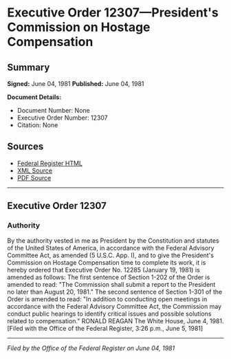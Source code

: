 # Executive Order 12307—President's Commission on Hostage Compensation

## Summary

**Signed:** June 04, 1981
**Published:** June 04, 1981

**Document Details:**
- Document Number: None
- Executive Order Number: 12307
- Citation: None

## Sources
- [Federal Register HTML](https://www.presidency.ucsb.edu/documents/executive-order-12307-presidents-commission-hostage-compensation)
- [XML Source](None)
- [PDF Source](None)

---

## Executive Order 12307

### Authority

By the authority vested in me as President by the Constitution and statutes of the United States of America, in accordance with the Federal Advisory Committee Act, as amended (5 U.S.C. App. I), and to give the President's Commission on Hostage Compensation time to complete its work, it is hereby ordered that Executive Order No. 12285 (January 19, 1981) is amended as follows:
The first sentence of Section 1-202 of the Order is amended to read: "The Commission shall submit a report to the President no later than August 20, 1981."
The second sentence of Section 1-301 of the Order is amended to read: "In addition to conducting open meetings in accordance with the Federal Advisory Committee Act, the Commission may conduct public hearings to identify critical issues and possible solutions related to compensation."
RONALD REAGAN
The White House,
June 4, 1981.
[Filed with the Office of the Federal Register, 3:26 p.m., June 5, 1981]

---

*Filed by the Office of the Federal Register on June 04, 1981*
